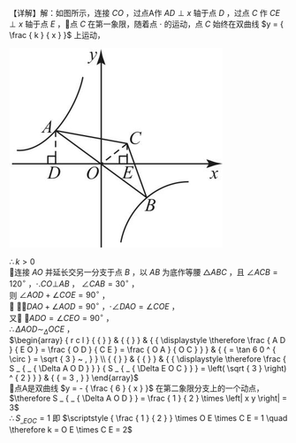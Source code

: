 【详解】解：如图所示，连接 $C O$ ，过点A作 $A D \perp x$ 轴于点 $D$ ，过点 $C$ 作 $C E \perp x$ 轴于点 $E$ ，点 $C$ 在第一象限，随着点 $\cdot$ 的运动，点 $C$ 始终在双曲线 $y = { \frac { k } { x } }$ 上运动，

![](<../../qs_image_DB/专题1-4_一文搞定反比例函数7个模型，13类题型（解析版）_/be427fd508cb28ddb82b5bfc8a12a43450674e241f902a47c36b31f24b967135.jpg>)

$\therefore k > 0$   
连接 $A O$ 并延长交另一分支于点 $B$ ，以 $A B$ 为底作等腰 $\triangle A B C$ ，且 $\angle A C B = 1 2 0 ^ { \circ }$ ，$\cdot . C O \bot A B$ ， $\angle C A B = 3 0 ^ { \circ }$ ，  
则 $\angle A O D + \angle C O E = 9 0 ^ { \circ }$ ，  
 $\cdot \angle D A O + \angle A O D = 9 0 ^ { \circ }$ ，$\cdot \angle D A O = \angle C O E$ ，  
又 $\angle A D O = \angle C E O = 9 0 ^ { \circ }$ ，  
$\therefore \Delta A O D \sim _ { \Delta } O C E$ ，  
$\begin{array} { r c l } { { } } & { { } } & { { \displaystyle \therefore \frac { A D } { E O } = \frac { O D } { C E } = \frac { O A } { O C } } } & { { = \tan 6 0 ^ { \circ } = \sqrt { 3 } ~ , } } \\ { { } } & { { } } & { { \displaystyle \therefore \frac { S _ { _ { \Delta A O D } } } { S _ { _ { \Delta E O C } } } = \left( \sqrt { 3 } \right) ^ { 2 } } } & { { = 3 , } } \end{array}$   
点A是双曲线 $y = - { \frac { 6 } { x } }$ 在第二象限分支上的一个动点，  
$\therefore S _ { _ { \Delta A O D } } = \frac { 1 } { 2 } \times \left| x y \right| = 3$   
$\therefore S _ { \_ E O C } = 1$ 即 $\scriptstyle { \frac { 1 } { 2 } } \times O E \times C E = 1 \quad \therefore k = O E \times C E = 2$
